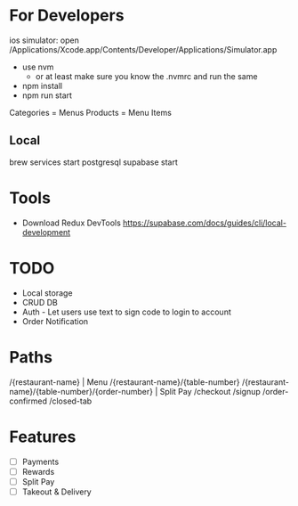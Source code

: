 # For Developers

ios simulator: open /Applications/Xcode.app/Contents/Developer/Applications/Simulator.app

* use nvm
  * or at least make sure you know the .nvmrc and run the same
* npm install
* npm run start


Categories = Menus
Products = Menu Items

## Local
brew services start postgresql 
supabase start

# Tools
* Download Redux DevTools
https://supabase.com/docs/guides/cli/local-development

# TODO
* Local storage
* CRUD DB
* Auth - Let users use text to sign code to login to account
* Order Notification

# Paths
/{restaurant-name} | Menu
/{restaurant-name}/{table-number}
/{restaurant-name}/{table-number}/{order-number} | Split Pay
/checkout
/signup
/order-confirmed
/closed-tab

# Features
- [ ] Payments
- [ ] Rewards
- [ ] Split Pay
- [ ] Takeout & Delivery
